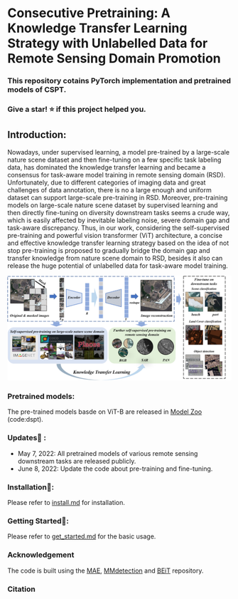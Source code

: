 # Consecutive Pretraining: A Knowledge Transfer Learning Strategy with Unlabelled Data for Remote Sensing Domain Promotion


### This repository cotains PyTorch implementation and pretrained models of CSPT. 
### Give a star! ⭐️ if this project helped you.

## Introduction:

Nowadays, under supervised learning, a model pre-trained by a large-scale nature scene dataset and then fine-tuning on a few specific task labeling data, has dominated the knowledge transfer learning and became a consensus for task-aware model training in remote sensing domain (RSD). Unfortunately, due to different categories of imaging data and great challenges of data annotation, there is no a large enough and uniform dataset can support large-scale pre-training in RSD. Moreover, pre-training models on large-scale nature scene dataset by supervised learning and then directly fine-tuning on diversity downstream tasks seems a crude way, which is easily affected by inevitable labeling noise, severe domain gap and task-aware discrepancy. Thus, in our work, considering the self-supervised pre-training and powerful vision transformer (ViT) architecture, a concise and effective knowledge transfer learning strategy based on the idea of not stop pre-training is proposed to gradually bridge the domain gap and transfer knowledge from nature scene domain to RSD, besides it also can release the huge potential of unlabelled data for task-aware model training. 

<p align="center">
  <img src="Figure_framework.png" width="800">
</p>


### Pretrained models:
The pre-trained models basde on ViT-B are released in [Model Zoo](https://pan.baidu.com/s/1bhxdjjrVk0jWMs7dnXVQWQ) (code:dspt).




### Updates🌟 :
* May 7, 2022: All pretrained models of various remote sensing downstream tasks are released publicly.
* June 8, 2022: Update the code about pre-training and fine-tuning.


### Installation🚀:
Please refer to [install.md](install.md) for installation.

### Getting Started🚀: 
Please refer to [get_started.md](get_started.md) for the basic usage.

### Acknowledgement
The code is built using the [MAE](https://github.com/facebookresearch/mae), [MMdetection](https://github.com/open-mmlab/mmdetection) and [BEiT](https://github.com/microsoft/unilm/tree/master/beit) repository.

### Citation
